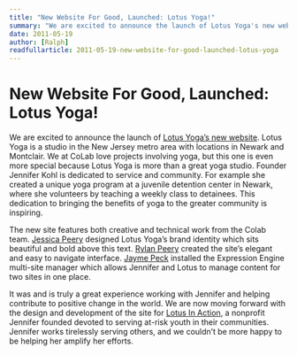 ```yaml
---
title: "New Website For Good, Launched: Lotus Yoga!"
summary: "We are excited to announce the launch of Lotus Yoga's new website."
date: 2011-05-19
author: [Ralph]
readfullarticle: 2011-05-19-new-website-for-good-launched-lotus-yoga
---
```


# New Website For Good, Launched: Lotus Yoga!

We are excited to announce the launch of [Lotus Yoga’s new website](http://www.lotusyogamontclair.com/). Lotus Yoga is a studio in the New Jersey metro area with locations in Newark and Montclair. We at CoLab love projects involving yoga, but this one is even more special because Lotus Yoga is more than a great yoga studio. Founder Jennifer Kohl is dedicated to service and community. For example she created a unique yoga program at a juvenile detention center in Newark, where she volunteers by teaching a weekly class to detainees. This dedication to bringing the benefits of yoga to the greater community is inspiring.

The new site features both creative and technical work from the Colab team. [Jessica Peery]() designed Lotus Yoga’s brand identity which sits beautiful and bold above this text. [Rylan Peery]() created the site’s elegant and easy to navigate interface. [Jayme Peck]() installed the Expression Engine multi-site manager which allows Jennifer and Lotus to manage content for two sites in one place.

It was and is truly a great experience working with Jennifer and helping contribute to positive change in the world. We are now moving forward with the design and development of the site for [Lotus In Action](http://lotusinaction.com/), a nonprofit Jennifer founded devoted to serving at-risk youth in their communities. Jennifer works tirelessly serving others, and we couldn’t be more happy to be helping her amplify her efforts.
